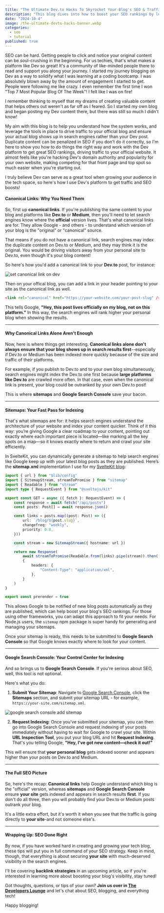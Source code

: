 ```yaml
---
title: "The Ultimate Dev.to Hacks To Skyrocket Your Blog's SEO & Traffic"
description: "This blog dives into how to boost your SEO rankings by leveraging canonical links, sitemaps, and Google Search Console when cross-posting content on platforms like Dev.to or Medium. We cover how to ensure your official blog gets indexed first, and the importance of using sitemaps to drive traffic back to your main site. Using a SvelteKit blog as an example, you’ll see a step-by-step guide on implementing a dynamic sitemap that keeps Google updated on new posts, helping to improve search engine visibility and grow your blog’s audience. Perfect for anyone looking to get the most out of their SEO strategy!"
date: "2024-10-4"
image: /the-ultimate-devto-hacks-banner.webp
categories:
  - seo
  - tutorial
published: true
---
```


SEO can be hard. Getting people to click and notice your original content can be soul-crushing in the beginning. For us techies, that's what makes a platform like Dev so great! It's a community of like-minded people there to read and support you along your journey. I started my journey blogging on Dev as a way to solidify what I was learning at a coding bootcamp. I was absolutely blown away by the amount of engagement I started to get. People were following me like crazy. I even remember the first time I won "Top 7 Most Popular Blog Of The Week"! I felt like I was on fire!

I remember thinking to myself that my dreams of creating valuable content that helps others out weren't as far off as I feared. So I started my own blog and began posting my Dev content there, but there was still so much I didn't know!

My aim with this blog is to help you understand how the system works, and leverage the tools in place to drive traffic to your official blog and ensure your actual blog shows up in search engines rather than your Dev post. Duplicate content can be penalized in SEO if you don't do it correctly, so I'm here to show you how to do things the right way and work with the Dev platform to get great SEO rankings, driving traffic to your official website. It almost feels like you're hacking Dev's domain authority and popularity for your own website, making competing for that front page and top spot so much easier when you're starting out.

I truly believe Dev can serve as a great tool when growing your audience in the tech space, so here's how I use Dev's platform to get traffic and SEO boosts!

#### **Canonical Links: Why You Need Them**

So, first up **canonical links**. If you're publishing the same content to your blog and platforms like **Dev.to** or **Medium**, then you'll need to let search engines know where the **official** version lives. That's what canonical links are for. They allow Google - and others - to understand which version of your blog is the "original" or "canonical" source.

That means if you do not have a canonical link, search engines may index the duplicate content on Dev.to or Medium, and they may think it is the original. You would be driving visitors away from your personal site to Dev.to, even though it's your blog content!

So here's how you'd add a canonical link to your **Dev.to** post, for instance:

![set canonical link on dev](/dev-canonical-link.webp "Set a cononical link on Dev.to")

Then on your offical blog, you can add a link in your header pointing to your site as the canonical link as well.

```html
<link rel="canonical" href="https://your-website.com/your-post-slug" />
```

This tells Google, **"Hey, this post lives officially on my blog, not on this platform."** In this way, the search engines will rank higher your personal blog when showing the results.

---

#### **Why Canonical Links Alone Aren't Enough**

Now, here is where things get interesting. **Canonical links alone don't always ensure that your blog shows up in search results first**--especially if Dev.to or Medium has been indexed more quickly because of the size and traffic of their platforms.

For example, if you publish to Dev.to and to your own blog simultaneously, search engines might index the Dev.to one first because **large platforms like Dev.to** are crawled more often. In that case, even when the canonical link is present, your blog could be outranked by your own Dev.to post!

This is where **sitemaps** and **Google Search Console** save your bacon.

---

#### **Sitemaps: Your Fast Pass for Indexing**

That's what sitemaps are for: it helps search engines understand the architecture of your website and index your content quicker. Think of it this way: you’re giving Google a clear roadmap to your content, pointing out exactly where each important piece is located—like marking all the key spots on a map—so it knows exactly where to return and crawl your site efficiently.

In SvelteKit, you can dynamically generate a sitemap to help search engines like Google keep up with your latest blog posts as they are published. Here’s the **sitemap.xml** implementation I use for my [SvelteKit blog](https://jimmymcbride.dev/blog/sveltekit-blog):

```typescript
import { url } from "$lib/config"
import { SitemapStream, streamToPromise } from "sitemap"
import { Readable } from "stream"
import type { RequestEvent } from "@sveltejs/kit"

export const GET = async ({ fetch }: RequestEvent) => {
	const response = await fetch("/api/posts")
	const posts: Post[] = await response.json()

	const links = posts.map((post: Post) => ({
		url: `/blog/${post.slug}`,
		changefreq: "weekly",
		priority: 0.8,
	}))

	const stream = new SitemapStream({ hostname: url })

	return new Response(
		await streamToPromise(Readable.from(links).pipe(stream)).then((data) => data.toString()),
		{
			headers: {
				"Content-Type": "application/xml",
			},
		}
	)
}

export const prerender = true
```

This allows Google to be notified of new blog posts automatically as they are published, which can help boost your blog's SEO rankings. For those using other frameworks, you can adapt this approach to fit your needs. For Node.js users, the `sitemap` npm package is super handy for generating and managing your sitemaps.

Once your sitemap is ready, this needs to be submitted to **Google Search Console** so that Google knows exactly where to look for your content.

---

#### **Google Search Console: Your Control Center for Indexing**

And so brings us to **Google Search Console**. If you're serious about SEO, well, this tool is not optional.

Here's what you do:

1. **Submit Your Sitemap**: Navigate to [Google Search Console](https://search.google.com/search-console/about), click the **Sitemaps** section, and submit your sitemap URL - for example, `https://your-site.com/sitemap.xml`.

![google search console add sitemap](/gsc-sitemap.webp "Add a sitemap to Google Seach Console")

2. **Request Indexing**: Once you've submitted your sitemap, you can then go into Google Search Console and request indexing of your posts immediately without having to wait for Google to crawl your site. Within **URL Inspection Tool**, you put your blog URL and hit **Request Indexing**. That's you telling Google, **"Hey, I've got new content—check it out!"**

This will ensure that **your personal blog** gets indexed sooner and appears higher than your posts on Dev.to and Medium.

---

#### **The Full SEO Picture**

So, here's the recap: **Canonical links** help Google understand which blog is the "official" version, whereas **sitemaps** and **Google Search Console** ensure **your site** gets indexed and appears in search results **first**. If you don't do all three, then you will probably find your Dev.to or Medium posts outrank your blog.

It's a little extra effort, but it's worth it when you see that the traffic is going directly to **your site**-and not someone else's.

---

#### **Wrapping Up: SEO Done Right**

By now, if you have worked hard in creating and growing your tech blog, these tips will put you in full command of your SEO strategy. Keep in mind, though, that everything is about securing **your site** with much-deserved visibility in the search engines.

I'll be covering **backlink strategies** in an upcoming article, so if you're interested in learning more about boosting your blog's visibility, stay tuned!

Got thoughts, questions, or tips of your own? **Join us over in [The Developers Lounge](https://discord.gg/4PCy4Bz)** and let's chat about SEO, blogging, and everything tech!

Happy blogging!
